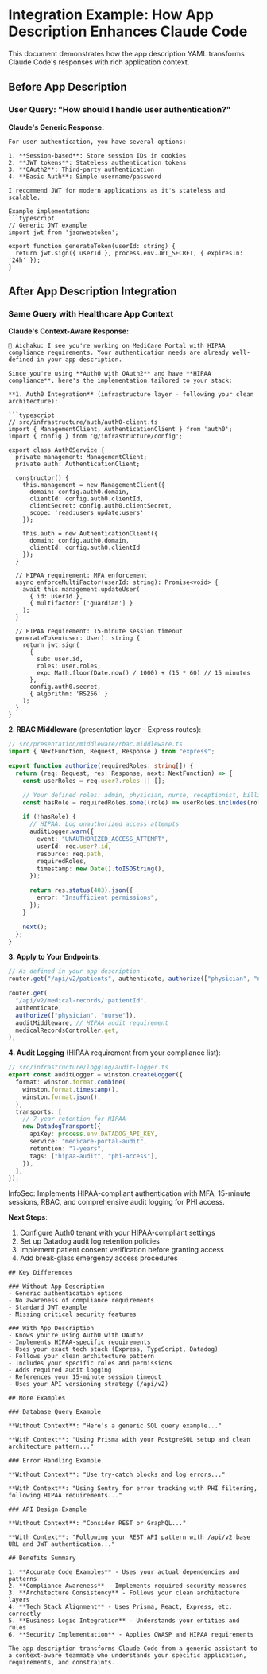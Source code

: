 # Integration Example: How App Description Enhances Claude Code

This document demonstrates how the app description YAML transforms Claude Code's responses with rich application
context.

## Before App Description

### User Query: "How should I handle user authentication?"

**Claude's Generic Response:**

````
For user authentication, you have several options:

1. **Session-based**: Store session IDs in cookies
2. **JWT tokens**: Stateless authentication tokens
3. **OAuth2**: Third-party authentication
4. **Basic Auth**: Simple username/password

I recommend JWT for modern applications as it's stateless and scalable.

Example implementation:
```typescript
// Generic JWT example
import jwt from 'jsonwebtoken';

export function generateToken(userId: string) {
  return jwt.sign({ userId }, process.env.JWT_SECRET, { expiresIn: '24h' });
}
````

## After App Description Integration

### Same Query with Healthcare App Context

**Claude's Context-Aware Response:**

````
🟴 Aichaku: I see you're working on MediCare Portal with HIPAA compliance requirements. Your authentication needs are already well-defined in your app description.

Since you're using **Auth0 with OAuth2** and have **HIPAA compliance**, here's the implementation tailored to your stack:

**1. Auth0 Integration** (infrastructure layer - following your clean architecture):

```typescript
// src/infrastructure/auth/auth0-client.ts
import { ManagementClient, AuthenticationClient } from 'auth0';
import { config } from '@/infrastructure/config';

export class Auth0Service {
  private management: ManagementClient;
  private auth: AuthenticationClient;
  
  constructor() {
    this.management = new ManagementClient({
      domain: config.auth0.domain,
      clientId: config.auth0.clientId,
      clientSecret: config.auth0.clientSecret,
      scope: 'read:users update:users'
    });
    
    this.auth = new AuthenticationClient({
      domain: config.auth0.domain,
      clientId: config.auth0.clientId
    });
  }
  
  // HIPAA requirement: MFA enforcement
  async enforceMultiFactor(userId: string): Promise<void> {
    await this.management.updateUser(
      { id: userId },
      { multifactor: ['guardian'] }
    );
  }
  
  // HIPAA requirement: 15-minute session timeout
  generateToken(user: User): string {
    return jwt.sign(
      { 
        sub: user.id,
        roles: user.roles,
        exp: Math.floor(Date.now() / 1000) + (15 * 60) // 15 minutes
      },
      config.auth0.secret,
      { algorithm: 'RS256' }
    );
  }
}
````

**2. RBAC Middleware** (presentation layer - Express routes):

```typescript
// src/presentation/middleware/rbac.middleware.ts
import { NextFunction, Request, Response } from "express";

export function authorize(requiredRoles: string[]) {
  return (req: Request, res: Response, next: NextFunction) => {
    const userRoles = req.user?.roles || [];

    // Your defined roles: admin, physician, nurse, receptionist, billing, patient
    const hasRole = requiredRoles.some((role) => userRoles.includes(role));

    if (!hasRole) {
      // HIPAA: Log unauthorized access attempts
      auditLogger.warn({
        event: "UNAUTHORIZED_ACCESS_ATTEMPT",
        userId: req.user?.id,
        resource: req.path,
        requiredRoles,
        timestamp: new Date().toISOString(),
      });

      return res.status(403).json({
        error: "Insufficient permissions",
      });
    }

    next();
  };
}
```

**3. Apply to Your Endpoints**:

```typescript
// As defined in your app description
router.get("/api/v2/patients", authenticate, authorize(["physician", "nurse", "admin"]), patientsController.list);

router.get(
  "/api/v2/medical-records/:patientId",
  authenticate,
  authorize(["physician", "nurse"]),
  auditMiddleware, // HIPAA audit requirement
  medicalRecordsController.get,
);
```

**4. Audit Logging** (HIPAA requirement from your compliance list):

```typescript
// src/infrastructure/logging/audit-logger.ts
export const auditLogger = winston.createLogger({
  format: winston.format.combine(
    winston.format.timestamp(),
    winston.format.json(),
  ),
  transports: [
    // 7-year retention for HIPAA
    new DatadogTransport({
      apiKey: process.env.DATADOG_API_KEY,
      service: "medicare-portal-audit",
      retention: "7-years",
      tags: ["hipaa-audit", "phi-access"],
    }),
  ],
});
```

InfoSec: Implements HIPAA-compliant authentication with MFA, 15-minute sessions, RBAC, and comprehensive audit logging
for PHI access.

**Next Steps**:

1. Configure Auth0 tenant with your HIPAA-compliant settings
2. Set up Datadog audit log retention policies
3. Implement patient consent verification before granting access
4. Add break-glass emergency access procedures

```
## Key Differences

### Without App Description
- Generic authentication options
- No awareness of compliance requirements
- Standard JWT example
- Missing critical security features

### With App Description
- Knows you're using Auth0 with OAuth2
- Implements HIPAA-specific requirements
- Uses your exact tech stack (Express, TypeScript, Datadog)
- Follows your clean architecture pattern
- Includes your specific roles and permissions
- Adds required audit logging
- References your 15-minute session timeout
- Uses your API versioning strategy (/api/v2)

## More Examples

### Database Query Example

**Without Context**: "Here's a generic SQL query example..."

**With Context**: "Using Prisma with your PostgreSQL setup and clean architecture pattern..."

### Error Handling Example

**Without Context**: "Use try-catch blocks and log errors..."

**With Context**: "Using Sentry for error tracking with PHI filtering, following HIPAA requirements..."

### API Design Example

**Without Context**: "Consider REST or GraphQL..."

**With Context**: "Following your REST API pattern with /api/v2 base URL and JWT authentication..."

## Benefits Summary

1. **Accurate Code Examples** - Uses your actual dependencies and patterns
2. **Compliance Awareness** - Implements required security measures
3. **Architecture Consistency** - Follows your clean architecture layers
4. **Tech Stack Alignment** - Uses Prisma, React, Express, etc. correctly
5. **Business Logic Integration** - Understands your entities and rules
6. **Security Implementation** - Applies OWASP and HIPAA requirements

The app description transforms Claude Code from a generic assistant to a context-aware teammate who understands your specific application, requirements, and constraints.
```

